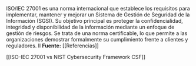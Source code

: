 ISO/IEC 27001 es una norma internacional que establece los requisitos para implementar, mantener y mejorar un Sistema de Gestión de Seguridad de la Información (SGSI). Su objetivo principal es proteger la confidencialidad, integridad y disponibilidad de la información mediante un enfoque de gestión de riesgos. Se trata de una norma certificable, lo que permite a las organizaciones demostrar formalmente su cumplimiento frente a clientes y reguladores. ll
**Fuente:** [[Referencias]]

[[ISO-IEC 27001 vs NIST Cybersecurity Framework CSF]]
